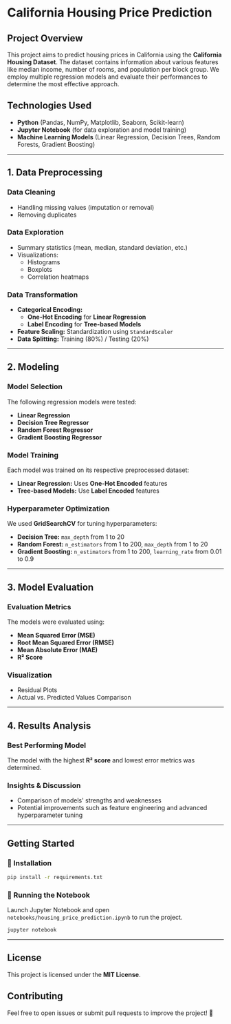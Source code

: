 # California Housing Price Prediction

## Project Overview
This project aims to predict housing prices in California using the **California Housing Dataset**. The dataset contains information about various features like median income, number of rooms, and population per block group. We employ multiple regression models and evaluate their performances to determine the most effective approach.

## Technologies Used
- **Python** (Pandas, NumPy, Matplotlib, Seaborn, Scikit-learn)
- **Jupyter Notebook** (for data exploration and model training)
- **Machine Learning Models** (Linear Regression, Decision Trees, Random Forests, Gradient Boosting)


---

## 1. Data Preprocessing
### Data Cleaning
- Handling missing values (imputation or removal)
- Removing duplicates

### Data Exploration
- Summary statistics (mean, median, standard deviation, etc.)
- Visualizations:
  - Histograms
  - Boxplots
  - Correlation heatmaps

### Data Transformation
- **Categorical Encoding:**
  - **One-Hot Encoding** for **Linear Regression**
  - **Label Encoding** for **Tree-based Models**
- **Feature Scaling:** Standardization using `StandardScaler`
- **Data Splitting:** Training (80%) / Testing (20%)

---

## 2. Modeling
### Model Selection
The following regression models were tested:
- **Linear Regression**
- **Decision Tree Regressor**
- **Random Forest Regressor**
- **Gradient Boosting Regressor**

### Model Training
Each model was trained on its respective preprocessed dataset:
- **Linear Regression:** Uses **One-Hot Encoded** features
- **Tree-based Models:** Use **Label Encoded** features

### Hyperparameter Optimization
We used **GridSearchCV** for tuning hyperparameters:
- **Decision Tree:** `max_depth` from 1 to 20
- **Random Forest:** `n_estimators` from 1 to 200, `max_depth` from 1 to 20
- **Gradient Boosting:** `n_estimators` from 1 to 200, `learning_rate` from 0.01 to 0.9

---

## 3. Model Evaluation
### Evaluation Metrics
The models were evaluated using:
- **Mean Squared Error (MSE)**
- **Root Mean Squared Error (RMSE)**
- **Mean Absolute Error (MAE)**
- **R² Score**

### Visualization
- Residual Plots
- Actual vs. Predicted Values Comparison

---

## 4. Results Analysis
### Best Performing Model
The model with the highest **R² score** and lowest error metrics was determined.

### Insights & Discussion
- Comparison of models' strengths and weaknesses
- Potential improvements such as feature engineering and advanced hyperparameter tuning

---

## Getting Started
### 🔹 Installation
```bash
pip install -r requirements.txt
```

### 🔹 Running the Notebook
Launch Jupyter Notebook and open `notebooks/housing_price_prediction.ipynb` to run the project.
```bash
jupyter notebook
```

---

## License
This project is licensed under the **MIT License**.

## Contributing
Feel free to open issues or submit pull requests to improve the project! 🙌

